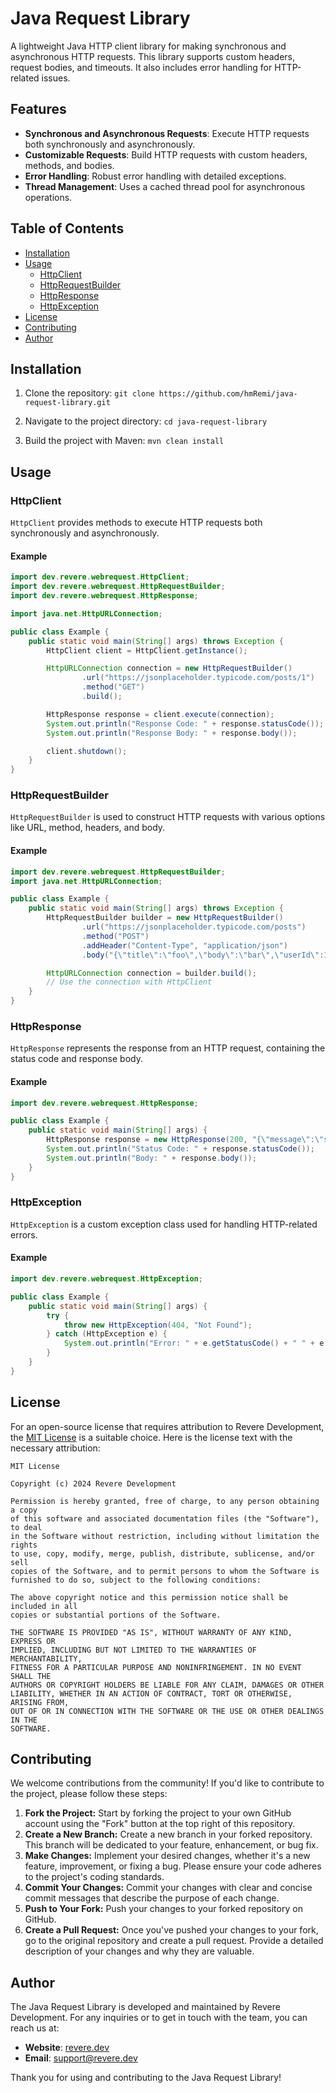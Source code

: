 # Java Request Library

A lightweight Java HTTP client library for making synchronous and asynchronous HTTP requests. This library supports custom headers, request bodies, and timeouts. It also includes error handling for HTTP-related issues.

## Features

- **Synchronous and Asynchronous Requests**: Execute HTTP requests both synchronously and asynchronously.
- **Customizable Requests**: Build HTTP requests with custom headers, methods, and bodies.
- **Error Handling**: Robust error handling with detailed exceptions.
- **Thread Management**: Uses a cached thread pool for asynchronous operations.

## Table of Contents

- [Installation](#installation)
- [Usage](#usage)
  - [HttpClient](#httpclient)
  - [HttpRequestBuilder](#httprequestbuilder)
  - [HttpResponse](#httpresponse)
  - [HttpException](#httpexception)
- [License](#license)
- [Contributing](#contributing)
- [Author](#author)

## Installation

1. Clone the repository:
   `git clone https://github.com/hmRemi/java-request-library.git`

2. Navigate to the project directory:
   `cd java-request-library`

3. Build the project with Maven:
   `mvn clean install`

## Usage

### HttpClient

`HttpClient` provides methods to execute HTTP requests both synchronously and asynchronously.

#### Example

```java
import dev.revere.webrequest.HttpClient;
import dev.revere.webrequest.HttpRequestBuilder;
import dev.revere.webrequest.HttpResponse;

import java.net.HttpURLConnection;

public class Example {
    public static void main(String[] args) throws Exception {
        HttpClient client = HttpClient.getInstance();

        HttpURLConnection connection = new HttpRequestBuilder()
                .url("https://jsonplaceholder.typicode.com/posts/1")
                .method("GET")
                .build();

        HttpResponse response = client.execute(connection);
        System.out.println("Response Code: " + response.statusCode());
        System.out.println("Response Body: " + response.body());

        client.shutdown();
    }
}
```

### HttpRequestBuilder

`HttpRequestBuilder` is used to construct HTTP requests with various options like URL, method, headers, and body.

#### Example

```java
import dev.revere.webrequest.HttpRequestBuilder;
import java.net.HttpURLConnection;

public class Example {
    public static void main(String[] args) throws Exception {
        HttpRequestBuilder builder = new HttpRequestBuilder()
                .url("https://jsonplaceholder.typicode.com/posts")
                .method("POST")
                .addHeader("Content-Type", "application/json")
                .body("{\"title\":\"foo\",\"body\":\"bar\",\"userId\":1}");

        HttpURLConnection connection = builder.build();
        // Use the connection with HttpClient
    }
}
```

### HttpResponse

`HttpResponse` represents the response from an HTTP request, containing the status code and response body.

#### Example

```java
import dev.revere.webrequest.HttpResponse;

public class Example {
    public static void main(String[] args) {
        HttpResponse response = new HttpResponse(200, "{\"message\":\"success\"}");
        System.out.println("Status Code: " + response.statusCode());
        System.out.println("Body: " + response.body());
    }
}
```

### HttpException

`HttpException` is a custom exception class used for handling HTTP-related errors.

#### Example

```java
import dev.revere.webrequest.HttpException;

public class Example {
    public static void main(String[] args) {
        try {
            throw new HttpException(404, "Not Found");
        } catch (HttpException e) {
            System.out.println("Error: " + e.getStatusCode() + " " + e.getMessage());
        }
    }
}
```


## License

For an open-source license that requires attribution to Revere Development, the [MIT License](https://opensource.org/licenses/MIT) is a suitable choice. Here is the license text with the necessary attribution:

```text
MIT License

Copyright (c) 2024 Revere Development

Permission is hereby granted, free of charge, to any person obtaining a copy
of this software and associated documentation files (the "Software"), to deal
in the Software without restriction, including without limitation the rights
to use, copy, modify, merge, publish, distribute, sublicense, and/or sell
copies of the Software, and to permit persons to whom the Software is
furnished to do so, subject to the following conditions:

The above copyright notice and this permission notice shall be included in all
copies or substantial portions of the Software.

THE SOFTWARE IS PROVIDED "AS IS", WITHOUT WARRANTY OF ANY KIND, EXPRESS OR
IMPLIED, INCLUDING BUT NOT LIMITED TO THE WARRANTIES OF MERCHANTABILITY,
FITNESS FOR A PARTICULAR PURPOSE AND NONINFRINGEMENT. IN NO EVENT SHALL THE
AUTHORS OR COPYRIGHT HOLDERS BE LIABLE FOR ANY CLAIM, DAMAGES OR OTHER
LIABILITY, WHETHER IN AN ACTION OF CONTRACT, TORT OR OTHERWISE, ARISING FROM,
OUT OF OR IN CONNECTION WITH THE SOFTWARE OR THE USE OR OTHER DEALINGS IN THE
SOFTWARE.
```

## Contributing

We welcome contributions from the community! If you'd like to contribute to the project, please follow these steps:

1. **Fork the Project:** Start by forking the project to your own GitHub account using the "Fork" button at the top right of this repository.
2. **Create a New Branch:** Create a new branch in your forked repository. This branch will be dedicated to your feature, enhancement, or bug fix.
3. **Make Changes:** Implement your desired changes, whether it's a new feature, improvement, or fixing a bug. Please ensure your code adheres to the project's coding standards.
4. **Commit Your Changes:** Commit your changes with clear and concise commit messages that describe the purpose of each change.
5. **Push to Your Fork:** Push your changes to your forked repository on GitHub.
6. **Create a Pull Request:** Once you've pushed your changes to your fork, go to the original repository and create a pull request. Provide a detailed description of your changes and why they are valuable.

## Author

The Java Request Library is developed and maintained by Revere Development. For any inquiries or to get in touch with the team, you can reach us at:

- **Website**: [revere.dev](https://www.revere.dev)
- **Email**: [support@revere.dev](mailto:support@revere.dev)

Thank you for using and contributing to the Java Request Library!
